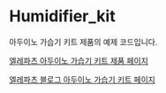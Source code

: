 # Humidifier_kit

아두이노 가습기 키트 제품의 예제 코드입니다.

[엘레파츠 아두이노 가습기 키트 제품 페이지](https://www.eleparts.co.kr/EPYFMXA7)

[엘레파츠 블로그 아두이노 가습기 키트 페이지](https://blog.naver.com/elepartsblog/223721155231)
